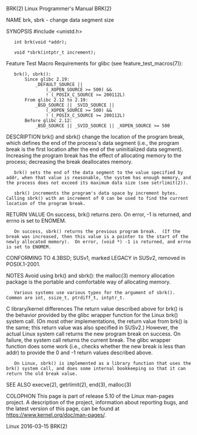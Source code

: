 BRK(2)                                                                                                 Linux Programmer's Manual                                                                                                 BRK(2)

NAME
       brk, sbrk - change data segment size

SYNOPSIS
       #include <unistd.h>

       int brk(void *addr);

       void *sbrk(intptr_t increment);

   Feature Test Macro Requirements for glibc (see feature_test_macros(7)):

       brk(), sbrk():
           Since glibc 2.19:
               _DEFAULT_SOURCE ||
                   (_XOPEN_SOURCE >= 500) &&
                   ! (_POSIX_C_SOURCE >= 200112L)
           From glibc 2.12 to 2.19:
               _BSD_SOURCE || _SVID_SOURCE ||
                   (_XOPEN_SOURCE >= 500) &&
                   ! (_POSIX_C_SOURCE >= 200112L)
           Before glibc 2.12:
               _BSD_SOURCE || _SVID_SOURCE || _XOPEN_SOURCE >= 500

DESCRIPTION
       brk()  and sbrk() change the location of the program break, which defines the end of the process's data segment (i.e., the program break is the first location after the end of the uninitialized data segment).  Increasing the
       program break has the effect of allocating memory to the process; decreasing the break deallocates memory.

       brk() sets the end of the data segment to the value specified by addr, when that value is reasonable, the system has enough memory, and the process does not exceed its maximum data size (see setrlimit(2)).

       sbrk() increments the program's data space by increment bytes.  Calling sbrk() with an increment of 0 can be used to find the current location of the program break.

RETURN VALUE
       On success, brk() returns zero.  On error, -1 is returned, and errno is set to ENOMEM.

       On success, sbrk() returns the previous program break.  (If the break was increased, then this value is a pointer to the start of the newly allocated memory).  On error, (void *) -1 is returned, and errno is set to ENOMEM.

CONFORMING TO
       4.3BSD; SUSv1, marked LEGACY in SUSv2, removed in POSIX.1-2001.

NOTES
       Avoid using brk() and sbrk(): the malloc(3) memory allocation package is the portable and comfortable way of allocating memory.

       Various systems use various types for the argument of sbrk().  Common are int, ssize_t, ptrdiff_t, intptr_t.

   C library/kernel differences
       The return value described above for brk() is the behavior provided by the glibc wrapper function for the Linux brk() system call.  (On most other implementations, the return value from brk() is the same; this  return  value
       was  also specified in SUSv2.)  However, the actual Linux system call returns the new program break on success.  On failure, the system call returns the current break.  The glibc wrapper function does some work (i.e., checks
       whether the new break is less than addr) to provide the 0 and -1 return values described above.

       On Linux, sbrk() is implemented as a library function that uses the brk() system call, and does some internal bookkeeping so that it can return the old break value.

SEE ALSO
       execve(2), getrlimit(2), end(3), malloc(3)

COLOPHON
       This page is part of release 5.10 of the Linux man-pages project.  A description of the project, information about reporting bugs, and the latest version of this page, can be found at https://www.kernel.org/doc/man-pages/.

Linux                                                                                                          2016-03-15                                                                                                        BRK(2)
